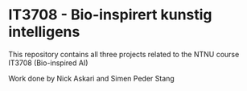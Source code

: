 # IT3708 - Bio-inspirert kunstig intelligens

This repository contains all three projects related to the NTNU course IT3708 (Bio-inspired AI)

Work done by Nick Askari and Simen Peder Stang
